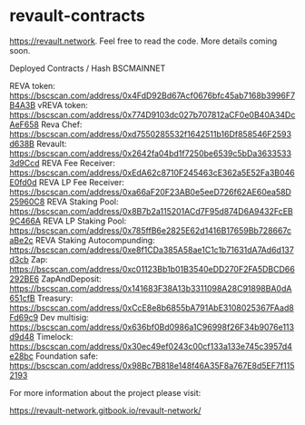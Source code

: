 # revault-contracts

https://revault.network. Feel free to read the code. More details coming soon.

Deployed Contracts / Hash
BSCMAINNET

REVA token: https://bscscan.com/address/0x4FdD92Bd67Acf0676bfc45ab7168b3996F7B4A3B
vREVA token: https://bscscan.com/address/0x774D9103dc027b707812aCF0e0B40A34DcAeF658
Reva Chef: https://bscscan.com/address/0xd7550285532f1642511b16Df858546F2593d638B
Revault: https://bscscan.com/address/0x2642fa04bd1f7250be6539c5bDa36335333d9Ccd
REVA Fee Receiver: https://bscscan.com/address/0xEdA62c8710F245463cE362a5E52Fa3B046E0fd0d
REVA LP Fee Receiver: https://bscscan.com/address/0xa66aF20F23AB0e5eeD726f62AE60ea58D25960C8
REVA Staking Pool: https://bscscan.com/address/0x8B7b2a115201ACd7F95d874D6A9432FcEB9C466A
REVA LP Staking Pool: https://bscscan.com/address/0x785ffB6e2825E62d1416B17659Bb728667caBe2c
REVA Staking Autocompunding: https://bscscan.com/address/0xe8f1CDa385A58ae1C1c1b71631dA7Ad6d137d3cb
Zap: https://bscscan.com/address/0xc01123Bb1b01B3540eDD270F2FA5DBCD66292BE6
ZapAndDeposit: https://bscscan.com/address/0x141683F38A13b3311098A28C91898BA0dA651cfB
Treasury: https://bscscan.com/address/0xCcE8e8b6855bA791AbE3108025367FAad8Fd69c9
Dev multisig: https://bscscan.com/address/0x636bf0Bd0986a1C96998f26F34b9076e113d9d48
Timelock: https://bscscan.com/address/0x30ec49ef0243c00cf133a133e745c3957d4e28bc
Foundation safe: https://bscscan.com/address/0x98Bc7B818e148f46A35F8a767E8d5EF7f1152193


For more information about the project please visit:

https://revault-network.gitbook.io/revault-network/
